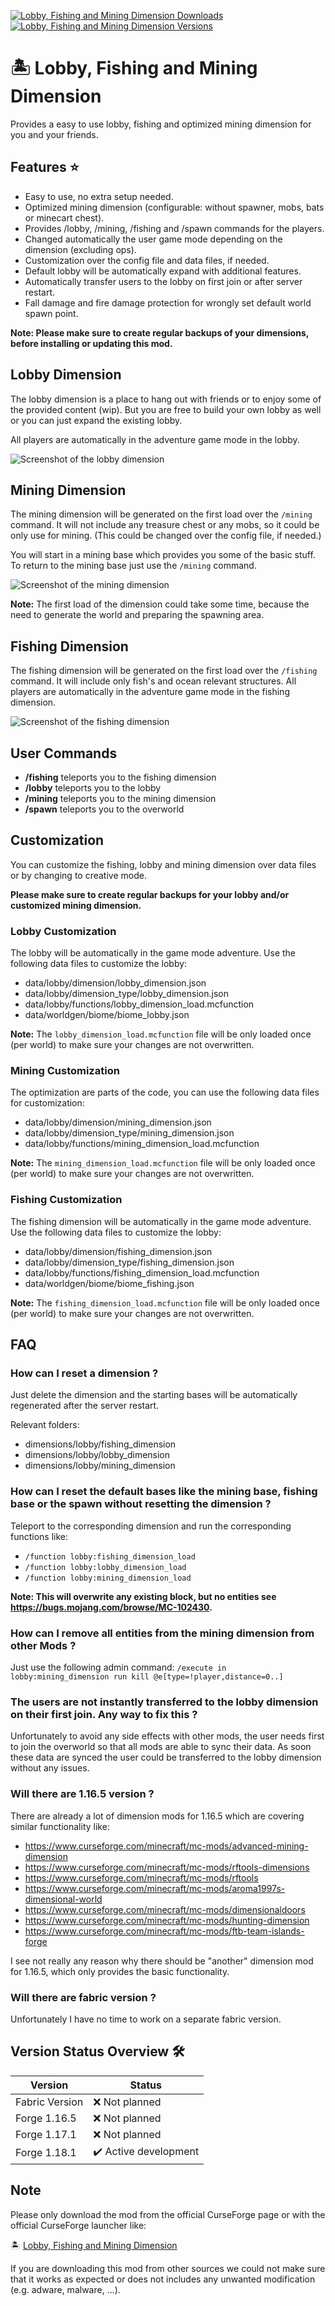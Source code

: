 [![Lobby, Fishing and Mining Dimension Downloads](http://cf.way2muchnoise.eu/full_567798_downloads.svg)](https://www.curseforge.com/minecraft/mc-mods/lobby)
[![Lobby, Fishing and Mining Dimension Versions](http://cf.way2muchnoise.eu/versions/Minecraft_567798_all.svg)](https://www.curseforge.com/minecraft/mc-mods/lobby)

# 🏝 Lobby, Fishing and Mining Dimension

Provides a easy to use lobby, fishing and optimized mining dimension for you and your friends.

## Features ⭐

- Easy to use, no extra setup needed.
- Optimized mining dimension (configurable: without spawner, mobs, bats or minecart chest).
- Provides /lobby, /mining, /fishing and /spawn commands for the players.
- Changed automatically the user game mode depending on the dimension (excluding ops).
- Customization over the config file and data files, if needed.
- Default lobby will be automatically expand with additional features.
- Automatically transfer users to the lobby on first join or after server restart.
- Fall damage and fire damage protection for wrongly set default world spawn point.

**Note: Please make sure to create regular backups of your dimensions, before installing or updating this mod.**

## Lobby Dimension

The lobby dimension is a place to hang out with friends or to enjoy some of the provided content (wip).
But you are free to build your own lobby as well or you can just expand the existing lobby.

All players are automatically in the adventure game mode in the lobby.

![Screenshot of the lobby dimension][lobby_dimension]

## Mining Dimension

The mining dimension will be generated on the first load over the `/mining` command.
It will not include any treasure chest or any mobs, so it could be only use for mining.
(This could be changed over the config file, if needed.)

You will start in a mining base which provides you some of the basic stuff.
To return to the mining base just use the `/mining` command.

![Screenshot of the mining dimension][mining_dimension]

**Note:** The first load of the dimension could take some time, because the need to generate the world and preparing the spawning area.

## Fishing Dimension

The fishing dimension will be generated on the first load over the `/fishing` command.
It will include only fish's and ocean relevant structures.
All players are automatically in the adventure game mode in the fishing dimension.

![Screenshot of the fishing dimension][fishing_dimension]

## User Commands

- **/fishing** teleports you to the fishing dimension
- **/lobby** teleports you to the lobby
- **/mining** teleports you to the mining dimension
- **/spawn** teleports you to the overworld

## Customization

You can customize the fishing, lobby and mining dimension over data files or by changing to creative mode.

**Please make sure to create regular backups for your lobby and/or customized mining dimension.**

### Lobby Customization

The lobby will be automatically in the game mode adventure.
Use the following data files to customize the lobby:

- data/lobby/dimension/lobby_dimension.json
- data/lobby/dimension_type/lobby_dimension.json
- data/lobby/functions/lobby_dimension_load.mcfunction
- data/worldgen/biome/biome_lobby.json

**Note:** The `lobby_dimension_load.mcfunction` file will be only loaded once (per world) to make sure your changes are not overwritten.

### Mining Customization

The optimization are parts of the code, you can use the following data files for customization:

- data/lobby/dimension/mining_dimension.json
- data/lobby/dimension_type/mining_dimension.json
- data/lobby/functions/mining_dimension_load.mcfunction

**Note:** The `mining_dimension_load.mcfunction` file will be only loaded once (per world) to make sure your changes are not overwritten.

### Fishing Customization

The fishing dimension will be automatically in the game mode adventure.
Use the following data files to customize the lobby:

- data/lobby/dimension/fishing_dimension.json
- data/lobby/dimension_type/fishing_dimension.json
- data/lobby/functions/fishing_dimension_load.mcfunction
- data/worldgen/biome/biome_fishing.json

**Note:** The `fishing_dimension_load.mcfunction` file will be only loaded once (per world) to make sure your changes are not overwritten.

## FAQ

### How can I reset a dimension ?

Just delete the dimension and the starting bases will be automatically regenerated after the server restart.

Relevant folders:

- dimensions/lobby/fishing_dimension
- dimensions/lobby/lobby_dimension
- dimensions/lobby/mining_dimension

### How can I reset the default bases like the mining base, fishing base or the spawn without resetting the dimension ?

Teleport to the corresponding dimension and run the corresponding functions like:

- `/function lobby:fishing_dimension_load`
- `/function lobby:lobby_dimension_load`
- `/function lobby:mining_dimension_load`

**Note: This will overwrite any existing block, but no entities see <https://bugs.mojang.com/browse/MC-102430>.**

### How can I remove all entities from the mining dimension from other Mods ?

Just use the following admin command: `/execute in lobby:mining_dimension run kill @e[type=!player,distance=0..]`

### The users are not instantly transferred to the lobby dimension on their first join. Any way to fix this ?

Unfortunately to avoid any side effects with other mods, the user needs first to join the overworld so that all mods are able to sync their data.
As soon these data are synced the user could be transferred to the lobby dimension without any issues.

### Will there are 1.16.5 version ?

There are already a lot of dimension mods for 1.16.5 which are covering similar functionality like:

- <https://www.curseforge.com/minecraft/mc-mods/advanced-mining-dimension>
- <https://www.curseforge.com/minecraft/mc-mods/rftools-dimensions>
- <https://www.curseforge.com/minecraft/mc-mods/rftools>
- <https://www.curseforge.com/minecraft/mc-mods/aroma1997s-dimensional-world>
- <https://www.curseforge.com/minecraft/mc-mods/dimensionaldoors>
- <https://www.curseforge.com/minecraft/mc-mods/hunting-dimension>
- <https://www.curseforge.com/minecraft/mc-mods/ftb-team-islands-forge>

I see not really any reason why there should be "another" dimension mod for 1.16.5, which only provides the basic functionality.

### Will there are fabric version ?

Unfortunately I have no time to work on a separate fabric version.

## Version Status Overview 🛠️

| Version        | Status                |
| -------------- | --------------------- |
| Fabric Version | ❌ Not planned        |
| Forge 1.16.5   | ❌ Not planned        |
| Forge 1.17.1   | ❌ Not planned        |
| Forge 1.18.1   | ✔️ Active development |

## Note

Please only download the mod from the official CurseForge page or with the official CurseForge launcher like:

🏝 [Lobby, Fishing and Mining Dimension][mod_page]

If you are downloading this mod from other sources we could not make sure that it works as expected or does not includes any unwanted modification (e.g. adware, malware, ...).

[mod_page]: https://www.curseforge.com/minecraft/mc-mods/lobby
[fishing_dimension]: https://raw.githubusercontent.com/MarkusBordihn/BOs-Lobby/main/examples/fishing_dimension.png
[lobby_dimension]: https://raw.githubusercontent.com/MarkusBordihn/BOs-Lobby/main/examples/lobby_dimension.png
[mining_dimension]: https://raw.githubusercontent.com/MarkusBordihn/BOs-Lobby/main/examples/mining_dimension.png

